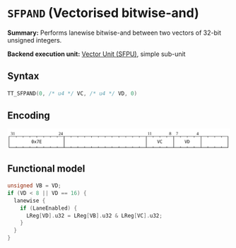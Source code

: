 # `SFPAND` (Vectorised bitwise-and)

**Summary:** Performs lanewise bitwise-and between two vectors of 32-bit unsigned integers.

**Backend execution unit:** [Vector Unit (SFPU)](VectorUnit.md), simple sub-unit

## Syntax

```c
TT_SFPAND(0, /* u4 */ VC, /* u4 */ VD, 0)
```

## Encoding

![](../../../Diagrams/Out/Bits32_SFPAND.svg)

## Functional model

```c
unsigned VB = VD;
if (VD < 8 || VD == 16) {
  lanewise {
    if (LaneEnabled) {
      LReg[VD].u32 = LReg[VB].u32 & LReg[VC].u32;
    }
  }
}
```
